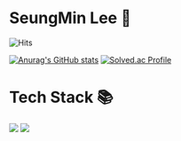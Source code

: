 # SeungMin Lee 🥳

![Hits](https://hits.seeyoufarm.com/api/count/incr/badge.svg?url=https%3A%2F%2Fgithub.com%2Fkim-steampower33&count_bg=%23FFDAC7&title_bg=%23FFADAD&icon=&icon_color=%23E7E7E7&title=hits&edge_flat=false)

[![Anurag's GitHub stats](https://github-readme-stats.vercel.app/api?username=steampower33)](https://github.com/anuraghazra/github-readme-stats)
[![Solved.ac Profile](http://mazassumnida.wtf/api/v2/generate_badge?boj=steampower33)](https://solved.ac/steampower33/)

# Tech Stack 📚

<img src="https://img.shields.io/badge/c-00599C?style=flat-square&logo=c%2B%2B&logoColor=white"/></a>
<img src="https://img.shields.io/badge/c++-00599C?style=flat-square&logo=c%2B%2B&logoColor=white"/></a>
